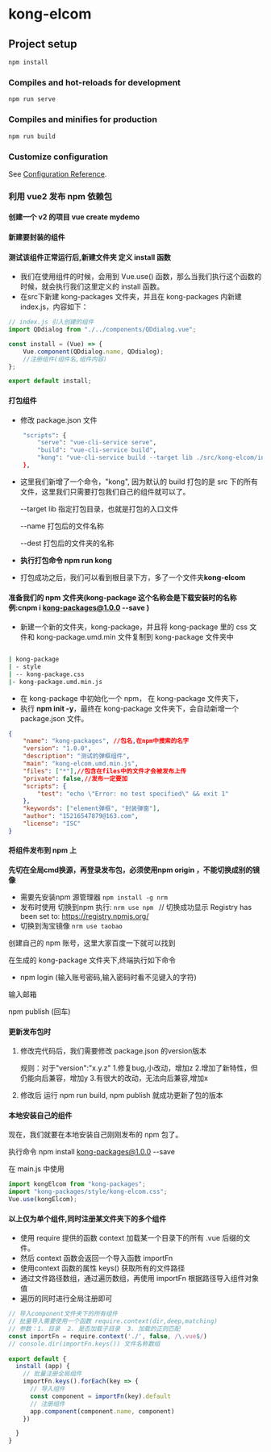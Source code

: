 # kong-elcom

## Project setup

```
npm install
```

### Compiles and hot-reloads for development

```
npm run serve
```

### Compiles and minifies for production

```
npm run build
```

### Customize configuration

See [Configuration Reference](https://cli.vuejs.org/config/).



### 利用 vue2 发布 npm 依赖包

#### 创建一个 v2 的项目 vue create mydemo

#### 新建要封装的组件

#### 测试该组件正常运行后,新建文件夹 定义 install 函数
-  我们在使用组件的时候，会用到 Vue.use() 函数，那么当我们执行这个函数的时候，就会执行我们这里定义的 install 函数。
-  在src下新建 kong-packages 文件夹，并且在 kong-packages  内新建 index.js，内容如下：

```js
// index.js 引入创建的组件
import QDdialog from "./../components/QDdialog.vue";

const install = (Vue) => {
	Vue.component(QDdialog.name, QDdialog);
	//注册组件(组件名,组件内容)
};

export default install;
```

#### 打包组件

-   修改 package.json 文件

```bash
    "scripts": {
        "serve": "vue-cli-service serve",
        "build": "vue-cli-service build",
        "kong": "vue-cli-service build --target lib ./src/kong-elcom/index.js --dest kong-elcom --name kong-elcom"
    },
```

-   这里我们新增了一个命令，"kong", 因为默认的 build 打包的是 src 下的所有文件，这里我们只需要打包我们自己的组件就可以了。

    --target lib 指定打包目录，也就是打包的入口文件

    --name 打包后的文件名称

    --dest 打包后的文件夹的名称

-   **执行打包命令 npm run kong**

-   打包成功之后，我们可以看到根目录下方，多了一个文件夹**kong-elcom**

#### 准备我们的 npm 文件夹(kong-package 这个名称会是下载安装时的名称 例:cnpm i kong-packages@1.0.0 --save )

-   新建一个新的文件夹，kong-package，并且将 kong-package 里的 css 文件和 kong-package.umd.min 文件复制到 kong-package 文件夹中

```bash

| kong-package                                                          |
| - style
| -- kong-package.css
|- kong-package.umd.min.js

```

- 在 kong-package 中初始化一个 npm， 在 kong-package 文件夹下，
- 执行 **npm init -y**，最终在 kong-package 文件夹下，会自动新增一个 package.json 文件。

```json
{
	"name": "kong-packages", //包名,在npm中搜索的名字
	"version": "1.0.0",
	"description": "测试的弹框组件",
	"main": "kong-elcom.umd.min.js",
	"files": ["*"],//包含在files中的文件才会被发布上传
	"private": false,//发布一定要加 
	"scripts": {
		"test": "echo \"Error: no test specified\" && exit 1"
	},
	"keywords": ["element弹框", "封装弹窗"],
	"author": "15216547879@163.com",
	"license": "ISC"
}
```

#### 将组件发布到 npm 上

**先切在全局cmd换源，再登录发布包，必须使用npm origin ，不能切换成别的镜像**
- 需要先安装npm 源管理器  `npm install -g nrm`
- 发布时使用  切换到npm  执行: `nrm use npm ` // 切换成功显示 Registry has been set to: https://registry.npmjs.org/
- 切换到淘宝镜像 `nrm use taobao`

创建自己的 npm 账号，这里大家百度一下就可以找到

在生成的 kong-package 文件夹下,终端执行如下命令

- npm login (输入账号密码,输入密码时看不见键入的字符)

输入邮箱

npm publish (回车)

#### 更新发布包时
1. 修改完代码后，我们需要修改 package.json 的version版本

    规则：对于"version":"x.y.z"
          1.修复bug,小改动，增加z
          2.增加了新特性，但仍能向后兼容，增加y
          3.有很大的改动，无法向后兼容,增加x

2. 修改后 运行 npm run build, npm publish 就成功更新了包的版本



#### 本地安装自己的组件

现在，我们就要在本地安装自己刚刚发布的 npm 包了。

执行命令 npm install kong-packages@1.0.0 --save

在 main.js 中使用

```js
import kongElcom from "kong-packages";
import "kong-packages/style/kong-elcom.css";
Vue.use(kongElcom);
```


#### 以上仅为单个组件,同时注册某文件夹下的多个组件
- 使用 require 提供的函数 context 加载某一个目录下的所有 .vue 后缀的文件。
- 然后 context 函数会返回一个导入函数 importFn
- 使用context 函数的属性 keys() 获取所有的文件路径
- 通过文件路径数组，通过遍历数组，再使用 importFn 根据路径导入组件对象值
- 遍历的同时进行全局注册即可

```js
// 导入component文件夹下的所有组件
// 批量导入需要使用一个函数 require.context(dir,deep,matching)
// 参数：1. 目录  2. 是否加载子目录  3. 加载的正则匹配
const importFn = require.context('./', false, /\.vue$/)
// console.dir(importFn.keys()) 文件名称数组
 
export default {
  install (app) {
    // 批量注册全局组件
    importFn.keys().forEach(key => {
      // 导入组件
      const component = importFn(key).default
      // 注册组件
      app.component(component.name, component)
    })

  }
}
 

```

